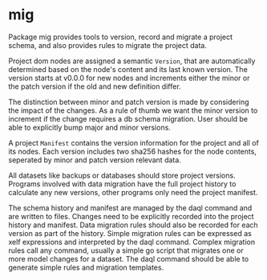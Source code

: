 mig
===

Package mig provides tools to version, record and migrate a project schema, and also provides rules
to migrate the project data.

Project dom nodes are assigned a semantic `Version`, that are automatically determined based on the
node's content and its last known version. The version starts at v0.0.0 for new nodes and increments
either the minor or the patch version if the old and new definition differ.

The distinction between minor and patch version is made by considering the impact of the changes. As
a rule of thumb we want the minor version to increment if the change requires a db schema migration.
User should be able to explicitly bump major and minor versions.

A project `Manifest` contains the version information for the project and all of its nodes. Each
version includes two sha256 hashes for the node contents, seperated by minor and patch version
relevant data.

All datasets like backups or databases should store project versions. Programs involved with data
migration have the full project history to calculate any new versions, other programs only need the
project manifest.

The schema history and manifest are managed by the daql command and are written to files. Changes
need to be explicitly recorded into the project history and manifest. Data migration rules should
also be recorded for each version as part of the history. Simple migration rules can be expressed
as xelf expressions and interpreted by the daql command. Complex migration rules call any command,
usually a simple go script that migrates one or more model changes for a dataset. The daql command
should be able to generate simple rules and migration templates.
